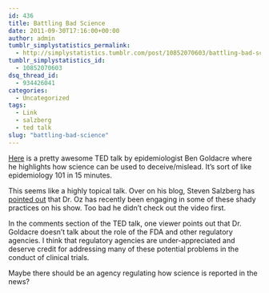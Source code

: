 ```yaml
---
id: 436
title: Battling Bad Science
date: 2011-09-30T17:16:00+00:00
author: admin
tumblr_simplystatistics_permalink:
  - http://simplystatistics.tumblr.com/post/10852070603/battling-bad-science
tumblr_simplystatistics_id:
  - 10852070603
dsq_thread_id:
  - 934426041
categories:
  - Uncategorized
tags:
  - Link
  - salzberg
  - ted talk
slug: "battling-bad-science"
---
```

<a href="http://www.ted.com/talks/ben_goldacre_battling_bad_science.html" target="_blank">Here</a> is a pretty awesome TED talk by epidemiologist Ben Goldacre where he highlights how science can be used to deceive/mislead. It&#8217;s sort of like epidemiology 101 in 15 minutes. 

This seems like a highly topical talk. Over on his blog, Steven Salzberg has <a href="http://genome.fieldofscience.com/2011/09/dr-oz-tries-to-do-science.html" target="_blank">pointed out</a> that Dr. Oz has recently been engaging in some of these shady practices on his show. Too bad he didn&#8217;t check out the video first. 

In the comments section of the TED talk, one viewer points out that Dr. Goldacre doesn&#8217;t talk about the role of the FDA and other regulatory agencies. I think that regulatory agencies are under-appreciated and deserve credit for addressing many of these potential problems in the conduct of clinical trials. 

Maybe there should be an agency regulating how science is reported in the news? 
